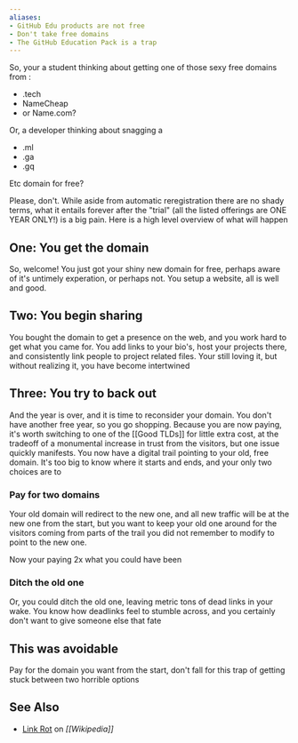 ```yaml
---
aliases:
- GitHub Edu products are not free
- Don't take free domains
- The GitHub Education Pack is a trap
---
```


So, your a student thinking about getting one of those sexy free domains from :

- .tech
- NameCheap
- or Name.com?

Or, a developer thinking about snagging a 

- .ml
- .ga
- .gq

Etc domain for free?

Please, don't. While aside from automatic reregistration there are no shady terms, what it entails forever after the "trial" (all the listed offerings are ONE YEAR ONLY!) is a big pain. Here is a high level overview of what will happen

## One: You get the domain

So, welcome! You just got your shiny new domain for free, perhaps aware of it's untimely experation, or perhaps not. You setup a website, all is well and good.

## Two: You begin sharing

You bought the domain to get a presence on the web, and you work hard to get what you came for. You add links to your bio's, host your projects there, and consistently link people to project related files. Your still loving it, but without realizing it, you have become intertwined

## Three: You try to back out

And the year is over, and it is time to reconsider your domain. You don't have another free year, so you go shopping. Because you are now paying, it's worth switching to one of the [[Good TLDs]] for little extra cost, at the tradeoff of a monumental increase in trust from the visitors, but one issue quickly manifests. You now have a digital trail pointing to your old, free domain. It's too big to know where it starts and ends, and your only two choices are to

### Pay for two domains

Your old domain will redirect to the new one, and all new traffic will be at the new one from the start, but you want to keep your old one around for the visitors coming from parts of the trail you did not remember to modify to point to the new one.

Now your paying 2x what you could have been

### Ditch the old one

Or, you could ditch the old one, leaving metric tons of dead links in your wake. You know how deadlinks feel to stumble across, and you certainly don't want to give someone else that fate

## This was avoidable

Pay for the domain you want from the start, don't fall for this trap of getting stuck between two horrible options

## See Also

- [Link Rot](https://wikipedia.com/wiki/Link_rot) on *[[Wikipedia]]*